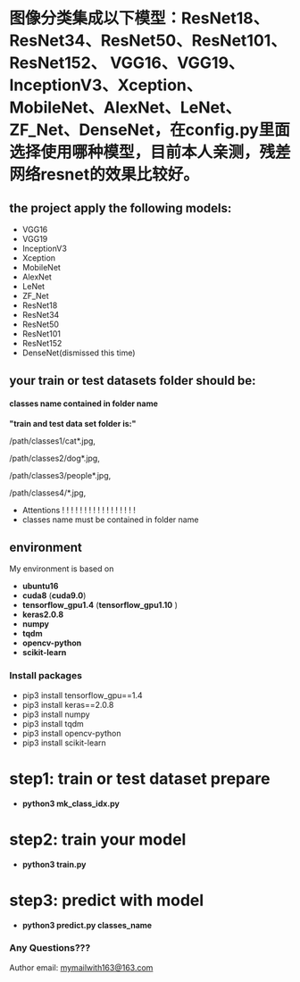 # 图像分类集成以下模型：ResNet18、ResNet34、ResNet50、ResNet101、ResNet152、 VGG16、VGG19、InceptionV3、Xception、MobileNet、AlexNet、LeNet、ZF_Net、DenseNet，在config.py里面选择使用哪种模型，目前本人亲测，残差网络resnet的效果比较好。

## the project apply the following models:


* VGG16
* VGG19
* InceptionV3
* Xception
* MobileNet
* AlexNet
* LeNet
* ZF_Net
* ResNet18
* ResNet34
* ResNet50
* ResNet101
* ResNet152
* DenseNet(dismissed this time)


## your train or test datasets folder should be:


####  classes name contained in folder name
__"train and test data set folder is:"__

/path/classes1/cat*.jpg,

/path/classes2/dog*.jpg,

/path/classes3/people*.jpg,

/path/classes4/*.jpg,


* Attentions ! ! ! ! ! ! ! ! ! ! ! ! ! ! ! ! !
* classes name must be contained in folder name 

## environment
My environment is based on 
* __ubuntu16__ 
* __cuda8__ (__cuda9.0__)
* __tensorflow_gpu1.4__ (__tensorflow_gpu1.10__ )
* __keras2.0.8__
* __numpy__
* __tqdm__
* __opencv-python__
* __scikit-learn__
### Install packages
* pip3 install tensorflow_gpu==1.4
* pip3 install keras==2.0.8
* pip3 install numpy
* pip3 install tqdm
* pip3 install opencv-python
* pip3 install scikit-learn

# step1: train or test dataset prepare
* __python3 mk_class_idx.py__
# step2: train your model
* __python3 train.py__
# step3: predict with model 
* __python3 predict.py  classes_name__

### Any Questions???
Author email: mymailwith163@163.com
